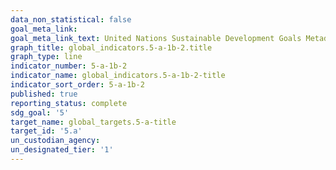 ```yaml
---
data_non_statistical: false
goal_meta_link: 
goal_meta_link_text: United Nations Sustainable Development Goals Metadata
graph_title: global_indicators.5-a-1b-2.title
graph_type: line
indicator_number: 5-a-1b-2
indicator_name: global_indicators.5-a-1b-2-title
indicator_sort_order: 5-a-1b-2
published: true
reporting_status: complete
sdg_goal: '5'
target_name: global_targets.5-a-title
target_id: '5.a'
un_custodian_agency: 
un_designated_tier: '1'
---
```

